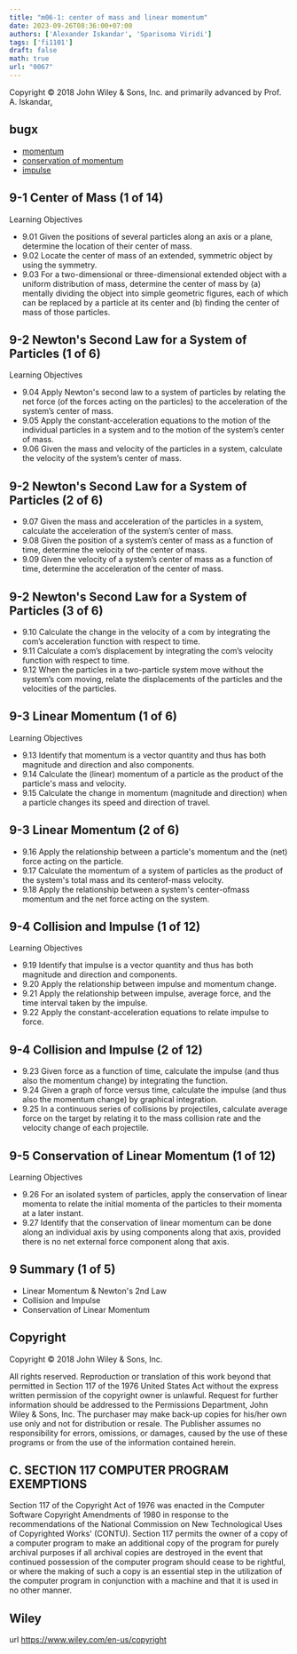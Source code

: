 ```yaml
---
title: "m06-1: center of mass and linear momentum"
date: 2023-09-26T08:36:00+07:00
authors: ['Alexander Iskandar', 'Sparisoma Viridi']
tags: ['fi1101']
draft: false
math: true
url: "0067"
---
```

Copyright © 2018 John Wiley & Sons, Inc. and primarily advanced by Prof. A. Iskandar[.](https://cdn-edunex.itb.ac.id/27677-Elementary-Physics-I/16711-Momentum-Linear-/1695691865898_Handout-FI1101-Module_06-1---ch09a.pdf)


## bugx
+ [momentum](https://bugx.vercel.app/pages/0100.html)
+ [conservation of momentum](https://bugx.vercel.app/pages/0101.html)
+ [impulse](https://bugx.vercel.app/pages/0102.html)


## 9-1 Center of Mass (1 of 14)
Learning Objectives
+ 9.01 Given the positions of several particles along an axis or a
plane, determine the location of their center of mass.
+ 9.02 Locate the center of mass of an extended, symmetric
object by using the symmetry.
+ 9.03 For a two-dimensional or three-dimensional extended
object with a uniform distribution of mass, determine the
center of mass by (a) mentally dividing the object into
simple geometric figures, each of which can be replaced
by a particle at its center and (b) finding the center of
mass of those particles.


## 9-2 Newton's Second Law for a System of Particles (1 of 6)
Learning Objectives
+ 9.04 Apply Newton's second law to a system of particles by
relating the net force (of the forces acting on the
particles) to the acceleration of the system’s center of
mass.
+ 9.05 Apply the constant-acceleration equations to the motion
of the individual particles in a system and to the motion
of the system’s center of mass.
+ 9.06 Given the mass and velocity of the particles in a system,
calculate the velocity of the system’s center of mass.


## 9-2 Newton's Second Law for a System of Particles (2 of 6)
+ 9.07 Given the mass and acceleration of the particles in a
system, calculate the acceleration of the system’s
center of mass.
+ 9.08 Given the position of a system’s center of mass as a
function of time, determine the velocity of the center
of mass.
+ 9.09 Given the velocity of a system’s center of mass as a
function of time, determine the acceleration of the
center of mass.


## 9-2 Newton's Second Law for a System of Particles (3 of 6)
+ 9.10 Calculate the change in the velocity of a com by
integrating the com’s acceleration function with
respect to time.
+ 9.11 Calculate a com’s displacement by integrating the
com’s velocity function with respect to time.
+ 9.12 When the particles in a two-particle system move
without the system’s com moving, relate the
displacements of the particles and the velocities of
the particles.


## 9-3 Linear Momentum (1 of 6)
Learning Objectives
+ 9.13 Identify that momentum is a vector quantity and thus
has both magnitude and direction and also
components.
+ 9.14 Calculate the (linear) momentum of a particle as the
product of the particle's mass and velocity.
+ 9.15 Calculate the change in momentum (magnitude and
direction) when a particle changes its speed and
direction of travel.


## 9-3 Linear Momentum (2 of 6)
+ 9.16 Apply the relationship between a particle's
momentum and the (net) force acting on the particle.
+ 9.17 Calculate the momentum of a system of particles as
the product of the system's total mass and its centerof-mass velocity.
+ 9.18 Apply the relationship between a system's center-ofmass momentum and the net force acting on the
system.


## 9-4 Collision and Impulse (1 of 12)
Learning Objectives
+ 9.19 Identify that impulse is a vector quantity and thus
has both magnitude and direction and components.
+ 9.20 Apply the relationship between impulse and
momentum change.
+ 9.21 Apply the relationship between impulse, average
force, and the time interval taken by the impulse.
+ 9.22 Apply the constant-acceleration equations to relate
impulse to force.


## 9-4 Collision and Impulse (2 of 12)
+ 9.23 Given force as a function of time, calculate the
impulse (and thus also the momentum change) by
integrating the function.
+ 9.24 Given a graph of force versus time, calculate the
impulse (and thus also the momentum change) by
graphical integration.
+ 9.25 In a continuous series of collisions by projectiles,
calculate average force on the target by relating it to
the mass collision rate and the velocity change of
each projectile.


## 9-5 Conservation of Linear Momentum (1 of 12)
Learning Objectives
+ 9.26 For an isolated system of particles, apply the
conservation of linear momenta to relate the initial
momenta of the particles to their momenta at a later
instant.
+ 9.27 Identify that the conservation of linear momentum
can be done along an individual axis by using
components along that axis, provided there is no net
external force component along that axis.


## 9 Summary (1 of 5)
+ Linear Momentum & Newton's 2nd Law
+ Collision and Impulse
+ Conservation of Linear Momentum


## Copyright
Copyright © 2018 John Wiley & Sons, Inc.

All rights reserved. Reproduction or translation of this work beyond that permitted in Section 117 of the 1976 United States Act without the express written permission of the copyright owner is unlawful. Request for further information should be addressed to the Permissions Department, John Wiley & Sons, Inc. The purchaser may make back-up copies for his/her own use only and not for distribution or resale. The Publisher assumes no responsibility for errors, omissions, or damages, caused by the use of these programs or from the use of the information contained herein.


## C. SECTION 117 COMPUTER PROGRAM EXEMPTIONS
Section 117 of the Copyright Act of 1976 was enacted in the Computer Software Copyright Amendments of 1980 in response to the recommendations of the National Commission on New Technological Uses of Copyrighted Works' (CONTU). Section 117 permits the owner of a copy of a computer program to make an additional copy of the program for purely archival purposes if all archival copies are destroyed in the event that continued possession of the computer program should cease to be rightful, or where the making of such a copy is an essential step in the utilization of the computer program in conjunction with a machine and that it is used in no other manner.


## Wiley
url https://www.wiley.com/en-us/copyright
